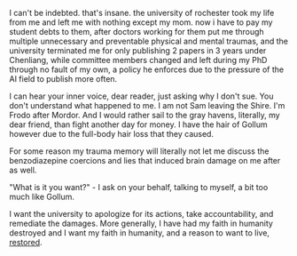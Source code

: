 I can't be indebted. that's insane. the university of rochester took my life from me and left me with nothing except my mom. now i have to pay my student debts to them, after doctors working for them put me through multiple unnecessary and preventable physical and mental traumas, and the university terminated me for only publishing 2 papers in 3 years under Chenliang, while committee members changed and left during my PhD through no fault of my own, a policy he enforces due to the pressure of the AI field to publish more often.

I can hear your inner voice, dear reader, just asking why I don't sue. You don't understand what happened to me. I am not Sam leaving the Shire. I'm Frodo after Mordor. And I would rather sail to the gray havens, literally, my dear friend, than fight another day for money. I have the hair of Gollum however due to the full-body hair loss that they caused.

For some reason my trauma memory will literally not let me discuss the benzodiazepine coercions and lies that induced brain damage on me after as well.

"What is it you want?" - I ask on your behalf, talking to myself, a bit too much like Gollum.

I want the university to apologize for its actions, take accountability, and remediate the damages. More generally, I have had my faith in humanity destroyed and I want my faith in humanity, and a reason to want to live, [restored](https://github.com/slerman12/Help-me/blob/main/4-Faith.md).
